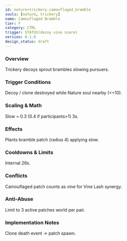 ```yaml
---
id: nature+trickery.camouflaged_bramble
souls: [nature, trickery]
name: Camouflaged Bramble
tier: F
category: CTRL
trigger: STATUS(decoy vine snare)
version: 0.1.0
design_status: draft
---
```

### Overview
Trickery decoys sprout brambles slowing pursuers.
### Trigger Conditions
Decoy / clone destroyed while Nature soul nearby (<=10).
### Scaling & Math
Slow = 0.3 (0.4 if participants>1) 3s.
### Effects
Plants bramble patch (radius 4) applying slow.
### Cooldowns & Limits
Internal 26s.
### Conflicts
Camouflaged patch counts as vine for Vine Lash synergy.
### Anti-Abuse
Limit to 3 active patches world per pair.
### Implementation Notes
Clone death event -> patch spawn.
